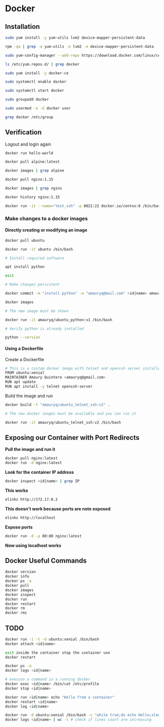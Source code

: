 # Docker

## Installation

```bash
sudo yum install -y yum-utils lvm2 device-mapper-persistent-data

rpm -qa | grep -e yum-utils -e lvm2 -e device-mapper-persistent-data

sudo yum-config-manager --add-repo https://download.docker.com/linux/centos/docker-ce.repo

ls /etc/yum.repos.d/ | grep docker

sudo yum install -y docker-ce

sudo systemctl enable docker

sudo systemctl start docker

sudo groupadd docker

sudo usermod -a -G docker user

grep docker /etc/group
```

## Verification

Logout and login again

```bash
docker run hello-world

docker pull alpine:latest

docker images | grep alpine

docker pull nginx:1.15

docker images | grep nginx

docker history nginx:1.15

docker run -it --name="test_ssh" -p 8022:22 docker.io/centos:6 /bin/bash

```

### Make changes to a docker images

#### Directly creating or modifying an image

```bash
docker pull ubuntu

docker run -it ubuntu /bin/bash

# Install required software

apt install python

exit

# Make changes persistent

docker commit -m "install python" -a "amauryq@mail.com" <id|name> amauryq/ubuntu_python:v1

docker images

# The new image must be shown

docker run -it amauryq/ubuntu_python:v1 /bin/bash

# Verify python is already installed

python --version
```

#### Using a Dockerfile

Create a Dockerfile
```bash
# This is a custom docker image with telnet and openssh server installed
FROM ubuntu:xenial
MAINTAINER Amaury Quintero <amauryq@gmail.com>
RUN apt update
RUN apt install -y telnet openssh-server
```

Build the image and run

```bash
docker build -t "amauryq/ubuntu_telnet_ssh:v2" .

# The new docker images must be available and you can run it

docker run -it amauryq/ubuntu_telnet_ssh:v2 /bin/bash
```

## Exposing our Container with Port Redirects

**Pull the image and run it**
```bash
docker pull nginx:latest
docker run -d nginx:latest
```

**Look for the container IP address**
```bash
docker inspect <id|name> | grep IP
```

**This works**
```bash
elinks http://172.17.0.2
```

**This doesn't work because ports are note exposed**
```bash
elinks http://localhost
```

**Expose ports**
```bash
docker run -d -p 80:80 nginx:latest
```

**Now using localhost works**

## Docker Useful Commands

```bash
docker version
docker info
docker ps -a
docker pull
docker images
docker inspect
docker run 
docker restart
docker rm
docker rmi
```

## TODO

```bash
docker run -i -t -d ubuntu:xenial /bin/bash
docker attach <id|name>

exit inside the container stop the container use
docker restart 

docker ps -a
docker logs <id|name>

# execute a command in a running docker
docker exec <id|name> /bin/cat /etc/profile
docker stop <id|name>

docker run <id|name> echo "Hello from a container"
docker restart <id|name>
docker log <id|name>

docker run -d ubuntu:xenial /bin/bash -c "while true;do echo Hello;sleep 1;done"
docker logs <id|name> | wc -l # check if lines count are increasing
```
